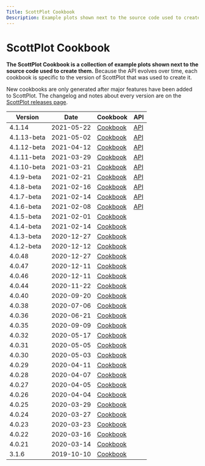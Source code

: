 ```yaml
---
Title: ScottPlot Cookbook
Description: Example plots shown next to the source code used to create them
---
```


# ScottPlot Cookbook

**The ScottPlot Cookbook is a collection of example plots shown next to the source code used to create them.** Because the API evolves over time, each cookbook is specific to the version of ScottPlot that was used to create it. 

New cookbooks are only generated after major features have been added to ScottPlot. The changelog and notes about every version are on the [ScottPlot releases page](https://github.com/ScottPlot/ScottPlot/releases).


Version | Date | Cookbook | API
---|---|---|---
4.1.14 | 2021-05-22 | [Cookbook](../cookbooks/4.04.114) | [API](../cookbooks/4.04.114/docfx)
4.1.13-beta | 2021-05-02 | [Cookbook](../cookbooks/4.04.113-beta) | [API](../cookbooks/4.04.113-beta/docfx)
4.1.12-beta | 2021-04-12 | [Cookbook](../cookbooks/4.04.112-beta) | [API](../cookbooks/4.04.112-beta/#the-plot-module)
4.1.11-beta | 2021-03-29 | [Cookbook](../cookbooks/4.04.111-beta) | [API](../cookbooks/4.04.111-beta/#the-plot-module)
4.1.10-beta | 2021-03-21 | [Cookbook](../cookbooks/4.04.110-beta) | [API](../cookbooks/4.04.110-beta/#the-plot-module)
4.1.9-beta | 2021-02-21 | [Cookbook](../cookbooks/4.04.19-beta) | [API](../cookbooks/4.04.19-beta/#the-plot-module)
4.1.8-beta | 2021-02-16 | [Cookbook](../cookbooks/4.04.18-beta) | [API](../cookbooks/4.04.18-beta/#the-plot-module)
4.1.7-beta | 2021-02-14 | [Cookbook](../cookbooks/4.04.17-beta) | [API](../cookbooks/4.04.17-beta/#the-plot-module)
4.1.6-beta | 2021-02-08 | [Cookbook](../cookbooks/4.04.16-beta) | [API](../cookbooks/4.04.16-beta/#the-plot-module)
4.1.5-beta | 2021-02-01 | [Cookbook](../cookbooks/4.04.15-beta)
4.1.4-beta | 2021-02-14 | [Cookbook](../cookbooks/4.04.14-beta)
4.1.3-beta | 2020-12-27 | [Cookbook](../cookbooks/4.04.13-beta)
4.1.2-beta | 2020-12-12 | [Cookbook](../cookbooks/4.04.12-beta)
4.0.48 | 2020-12-27 | [Cookbook](../cookbooks/4.04.048)
4.0.47 | 2020-12-11 | [Cookbook](../cookbooks/4.04.047)
4.0.46 | 2020-12-11 | [Cookbook](../cookbooks/4.04.046)
4.0.44 | 2020-11-22 | [Cookbook](../cookbooks/4.04.044)
4.0.40 | 2020-09-20 | [Cookbook](../cookbooks/4.04.040)
4.0.38 | 2020-07-06 | [Cookbook](../cookbooks/4.04.038)
4.0.36 | 2020-06-21 | [Cookbook](../cookbooks/4.04.036)
4.0.35 | 2020-09-09 | [Cookbook](../cookbooks/4.04.035)
4.0.32 | 2020-05-17 | [Cookbook](../cookbooks/4.04.032)
4.0.31 | 2020-05-05 | [Cookbook](../cookbooks/4.04.031)
4.0.30 | 2020-05-03 | [Cookbook](../cookbooks/4.04.030)
4.0.29 | 2020-04-11 | [Cookbook](../cookbooks/4.04.029)
4.0.28 | 2020-04-07 | [Cookbook](../cookbooks/4.04.028)
4.0.27 | 2020-04-05 | [Cookbook](../cookbooks/4.04.027)
4.0.26 | 2020-04-04 | [Cookbook](../cookbooks/4.04.026)
4.0.25 | 2020-03-29 | [Cookbook](../cookbooks/4.04.025)
4.0.24 | 2020-03-27 | [Cookbook](../cookbooks/4.04.024)
4.0.23 | 2020-03-23 | [Cookbook](../cookbooks/4.04.023)
4.0.22 | 2020-03-16 | [Cookbook](../cookbooks/4.04.022)
4.0.21 | 2020-03-14 | [Cookbook](../cookbooks/4.04.021)
3.1.6 | 2019-10-10 | [Cookbook](../cookbooks/4.03.1.6)

</div>


